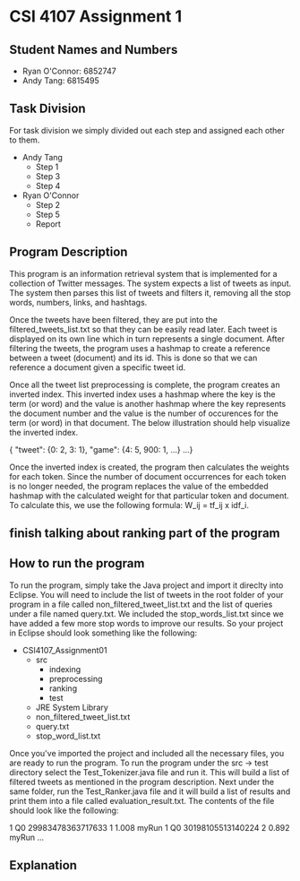 # CSI 4107 Assignment 1

## Student Names and Numbers
- Ryan O'Connor: 6852747
- Andy Tang: 6815495

## Task Division
For task division we simply divided out each step and assigned each other to them.
- Andy Tang
  - Step 1
  - Step 3
  - Step 4
- Ryan O'Connor
  - Step 2
  - Step 5
  - Report

## Program Description
This program is an information retrieval system that is implemented for a collection of Twitter messages.
The system expects a list of tweets as input. The system then parses this list of tweets and filters it,
removing all the stop words, numbers, links, and hashtags.

Once the tweets have been filtered, they are put into the filtered_tweets_list.txt so that they can be easily read later.
Each tweet is displayed on its own line which in turn represents a single document. After filtering the tweets, the program 
uses a hashmap to create a reference between a tweet (document) and its id. This is done so that we can reference a document 
given a specific tweet id.

Once all the tweet list preprocessing is complete, the program creates an inverted index. This inverted index uses a hashmap 
where the key is the term (or word) and the value is another hashmap where the key represents the document number and the value 
is the number of occurences for the term (or word) in that document. The below illustration should help visualize the inverted index.

{ "tweet": {0: 2, 3: 1}, "game": {4: 5, 900: 1, ...} ...}

Once the inverted index is created, the program then calculates the weights for each token. Since the number of document occurrences for each token is no longer needed, the program replaces the value of the embedded hashmap with the calculated weight for that particular token and document. To calculate this, we use the following formula: W_ij = tf_ij x idf_i.

## finish talking about ranking part of the program

## How to run the program
To run the program, simply take the Java project and import it direclty into Eclipse. You will need to include the list of 
tweets in the root folder of your program in a file called non_filtered_tweet_list.txt and the list of queries under a file named query.txt. We included the stop_words_list.txt since we have added a few more stop words to improve our results. So your project in Eclipse should look something like the following:

- CSI4107_Assignment01
  - src
    - indexing
    - preprocessing
    - ranking
    - test
  - JRE System Library
  - non_filtered_tweet_list.txt
  - query.txt
  - stop_word_list.txt

Once you've imported the project and included all the necessary files, you are ready to run the program.
To run the program under the src -> test directory select the Test_Tokenizer.java file and run it. This will build a list of filtered tweets as mentioned in the program description. Next under the same folder, run the Test_Ranker.java file and it will build a list of results and print them into a file called evaluation_result.txt. The contents of the file should look like the following:

1 Q0 29983478363717633 1 1.008 myRun
1 Q0 30198105513140224 2 0.892 myRun
...

## Explanation




